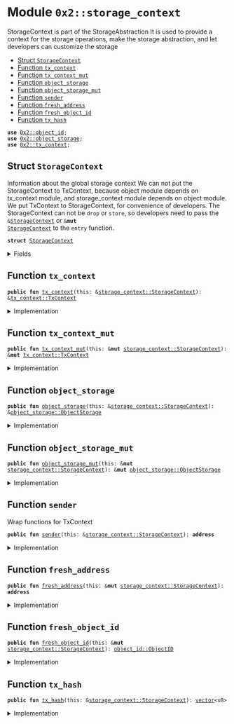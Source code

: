 
<a name="0x2_storage_context"></a>

# Module `0x2::storage_context`

StorageContext is part of the StorageAbstraction
It is used to provide a context for the storage operations, make the storage abstraction,
and let developers can customize the storage


-  [Struct `StorageContext`](#0x2_storage_context_StorageContext)
-  [Function `tx_context`](#0x2_storage_context_tx_context)
-  [Function `tx_context_mut`](#0x2_storage_context_tx_context_mut)
-  [Function `object_storage`](#0x2_storage_context_object_storage)
-  [Function `object_storage_mut`](#0x2_storage_context_object_storage_mut)
-  [Function `sender`](#0x2_storage_context_sender)
-  [Function `fresh_address`](#0x2_storage_context_fresh_address)
-  [Function `fresh_object_id`](#0x2_storage_context_fresh_object_id)
-  [Function `tx_hash`](#0x2_storage_context_tx_hash)


<pre><code><b>use</b> <a href="object_id.md#0x2_object_id">0x2::object_id</a>;
<b>use</b> <a href="object_storage.md#0x2_object_storage">0x2::object_storage</a>;
<b>use</b> <a href="tx_context.md#0x2_tx_context">0x2::tx_context</a>;
</code></pre>



<a name="0x2_storage_context_StorageContext"></a>

## Struct `StorageContext`

Information about the global storage context
We can not put the StorageContext to TxContext, because object module depends on tx_context module,
and storage_context module depends on object module.
We put TxContext to StorageContext, for convenience of developers.
The StorageContext can not be <code>drop</code> or <code>store</code>, so developers need to pass the <code>&<a href="storage_context.md#0x2_storage_context_StorageContext">StorageContext</a></code> or <code>&<b>mut</b> <a href="storage_context.md#0x2_storage_context_StorageContext">StorageContext</a></code> to the <code>entry</code> function.


<pre><code><b>struct</b> <a href="storage_context.md#0x2_storage_context_StorageContext">StorageContext</a>
</code></pre>



<details>
<summary>Fields</summary>


<dl>
<dt>
<code><a href="tx_context.md#0x2_tx_context">tx_context</a>: <a href="tx_context.md#0x2_tx_context_TxContext">tx_context::TxContext</a></code>
</dt>
<dd>

</dd>
<dt>
<code><a href="object_storage.md#0x2_object_storage">object_storage</a>: <a href="object_storage.md#0x2_object_storage_ObjectStorage">object_storage::ObjectStorage</a></code>
</dt>
<dd>
 The Global Object Storage
</dd>
</dl>


</details>

<a name="0x2_storage_context_tx_context"></a>

## Function `tx_context`



<pre><code><b>public</b> <b>fun</b> <a href="tx_context.md#0x2_tx_context">tx_context</a>(this: &<a href="storage_context.md#0x2_storage_context_StorageContext">storage_context::StorageContext</a>): &<a href="tx_context.md#0x2_tx_context_TxContext">tx_context::TxContext</a>
</code></pre>



<details>
<summary>Implementation</summary>


<pre><code><b>public</b> <b>fun</b> <a href="tx_context.md#0x2_tx_context">tx_context</a>(this: &<a href="storage_context.md#0x2_storage_context_StorageContext">StorageContext</a>): &TxContext {
    &this.<a href="tx_context.md#0x2_tx_context">tx_context</a>
}
</code></pre>



</details>

<a name="0x2_storage_context_tx_context_mut"></a>

## Function `tx_context_mut`



<pre><code><b>public</b> <b>fun</b> <a href="storage_context.md#0x2_storage_context_tx_context_mut">tx_context_mut</a>(this: &<b>mut</b> <a href="storage_context.md#0x2_storage_context_StorageContext">storage_context::StorageContext</a>): &<b>mut</b> <a href="tx_context.md#0x2_tx_context_TxContext">tx_context::TxContext</a>
</code></pre>



<details>
<summary>Implementation</summary>


<pre><code><b>public</b> <b>fun</b> <a href="storage_context.md#0x2_storage_context_tx_context_mut">tx_context_mut</a>(this: &<b>mut</b> <a href="storage_context.md#0x2_storage_context_StorageContext">StorageContext</a>): &<b>mut</b> TxContext {
    &<b>mut</b> this.<a href="tx_context.md#0x2_tx_context">tx_context</a>
}
</code></pre>



</details>

<a name="0x2_storage_context_object_storage"></a>

## Function `object_storage`



<pre><code><b>public</b> <b>fun</b> <a href="object_storage.md#0x2_object_storage">object_storage</a>(this: &<a href="storage_context.md#0x2_storage_context_StorageContext">storage_context::StorageContext</a>): &<a href="object_storage.md#0x2_object_storage_ObjectStorage">object_storage::ObjectStorage</a>
</code></pre>



<details>
<summary>Implementation</summary>


<pre><code><b>public</b> <b>fun</b> <a href="object_storage.md#0x2_object_storage">object_storage</a>(this: &<a href="storage_context.md#0x2_storage_context_StorageContext">StorageContext</a>): &ObjectStorage {
    &this.<a href="object_storage.md#0x2_object_storage">object_storage</a>
}
</code></pre>



</details>

<a name="0x2_storage_context_object_storage_mut"></a>

## Function `object_storage_mut`



<pre><code><b>public</b> <b>fun</b> <a href="storage_context.md#0x2_storage_context_object_storage_mut">object_storage_mut</a>(this: &<b>mut</b> <a href="storage_context.md#0x2_storage_context_StorageContext">storage_context::StorageContext</a>): &<b>mut</b> <a href="object_storage.md#0x2_object_storage_ObjectStorage">object_storage::ObjectStorage</a>
</code></pre>



<details>
<summary>Implementation</summary>


<pre><code><b>public</b> <b>fun</b> <a href="storage_context.md#0x2_storage_context_object_storage_mut">object_storage_mut</a>(this: &<b>mut</b> <a href="storage_context.md#0x2_storage_context_StorageContext">StorageContext</a>): &<b>mut</b> ObjectStorage {
    &<b>mut</b> this.<a href="object_storage.md#0x2_object_storage">object_storage</a>
}
</code></pre>



</details>

<a name="0x2_storage_context_sender"></a>

## Function `sender`

Wrap functions for TxContext


<pre><code><b>public</b> <b>fun</b> <a href="storage_context.md#0x2_storage_context_sender">sender</a>(this: &<a href="storage_context.md#0x2_storage_context_StorageContext">storage_context::StorageContext</a>): <b>address</b>
</code></pre>



<details>
<summary>Implementation</summary>


<pre><code><b>public</b> <b>fun</b> <a href="storage_context.md#0x2_storage_context_sender">sender</a>(this: &<a href="storage_context.md#0x2_storage_context_StorageContext">StorageContext</a>): <b>address</b> {
    <a href="tx_context.md#0x2_tx_context_sender">tx_context::sender</a>(&this.<a href="tx_context.md#0x2_tx_context">tx_context</a>)
}
</code></pre>



</details>

<a name="0x2_storage_context_fresh_address"></a>

## Function `fresh_address`



<pre><code><b>public</b> <b>fun</b> <a href="storage_context.md#0x2_storage_context_fresh_address">fresh_address</a>(this: &<b>mut</b> <a href="storage_context.md#0x2_storage_context_StorageContext">storage_context::StorageContext</a>): <b>address</b>
</code></pre>



<details>
<summary>Implementation</summary>


<pre><code><b>public</b> <b>fun</b> <a href="storage_context.md#0x2_storage_context_fresh_address">fresh_address</a>(this: &<b>mut</b> <a href="storage_context.md#0x2_storage_context_StorageContext">StorageContext</a>): <b>address</b> {
    <a href="tx_context.md#0x2_tx_context_fresh_address">tx_context::fresh_address</a>(&<b>mut</b> this.<a href="tx_context.md#0x2_tx_context">tx_context</a>)
}
</code></pre>



</details>

<a name="0x2_storage_context_fresh_object_id"></a>

## Function `fresh_object_id`



<pre><code><b>public</b> <b>fun</b> <a href="storage_context.md#0x2_storage_context_fresh_object_id">fresh_object_id</a>(this: &<b>mut</b> <a href="storage_context.md#0x2_storage_context_StorageContext">storage_context::StorageContext</a>): <a href="object_id.md#0x2_object_id_ObjectID">object_id::ObjectID</a>
</code></pre>



<details>
<summary>Implementation</summary>


<pre><code><b>public</b> <b>fun</b> <a href="storage_context.md#0x2_storage_context_fresh_object_id">fresh_object_id</a>(this: &<b>mut</b> <a href="storage_context.md#0x2_storage_context_StorageContext">StorageContext</a>): ObjectID {
    <a href="tx_context.md#0x2_tx_context_fresh_object_id">tx_context::fresh_object_id</a>(&<b>mut</b> this.<a href="tx_context.md#0x2_tx_context">tx_context</a>)
}
</code></pre>



</details>

<a name="0x2_storage_context_tx_hash"></a>

## Function `tx_hash`



<pre><code><b>public</b> <b>fun</b> <a href="storage_context.md#0x2_storage_context_tx_hash">tx_hash</a>(this: &<a href="storage_context.md#0x2_storage_context_StorageContext">storage_context::StorageContext</a>): <a href="">vector</a>&lt;u8&gt;
</code></pre>



<details>
<summary>Implementation</summary>


<pre><code><b>public</b> <b>fun</b> <a href="storage_context.md#0x2_storage_context_tx_hash">tx_hash</a>(this: &<a href="storage_context.md#0x2_storage_context_StorageContext">StorageContext</a>): <a href="">vector</a>&lt;u8&gt; {
    <a href="tx_context.md#0x2_tx_context_tx_hash">tx_context::tx_hash</a>(&this.<a href="tx_context.md#0x2_tx_context">tx_context</a>)
}
</code></pre>



</details>
